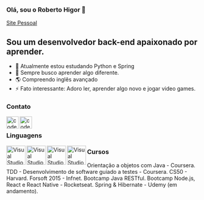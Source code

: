### Olá, sou o Roberto Higor 👋
[Site Pessoal](https://robertohigor.github.io)

## Sou um desenvolvedor back-end apaixonado por aprender.
- 🌱 Atualmente estou estudando Python e Spring
- 🧩 Sempre busco aprender algo diferente.
- 🌎 Compreendo inglês avançado
- ⚡ Fato interessante: Adoro ler, aprender algo novo e jogar video games.

### Contato

[<img align="left" alt="codeSTACKr | LinkedIn" width="32px" src="https://cdn.jsdelivr.net/npm/simple-icons@v3/icons/linkedin.svg" />][linkedin] 
[<img align="left" alt="codeSTACKr | LinkedIn" width="32px" src="https://simpleicons.org/icons/microsoftoutlook.svg" />][outlook] 

</br>

### Linguagens

[<img align="left" alt="Visual Studio Code" width="50px" src="https://devicons.github.io/devicon/devicon.git/icons/java/java-original-wordmark.svg"/>][java]
[<img align="left" alt="Visual Studio Code" width="50px" src="https://devicons.github.io/devicon/devicon.git/icons/python/python-original-wordmark.svg"/>][python]
[<img align="left" alt="Visual Studio Code" width="50px" src="https://devicons.github.io/devicon/devicon.git/icons/cplusplus/cplusplus-plain.svg"/>][c++]
[<img align="left" alt="Visual Studio Code" width="50px" src="https://devicons.github.io/devicon/devicon.git/icons/javascript/javascript-original.svg"/>][javascript]


[linkedin]: https://www.linkedin.com/in/robertohigor/
[outlook]: mailto:roberto.higor@outlook.com

[java]: https://github.com/RobertoHigor?tab=repositories&q=&type=&language=java
[python]: https://github.com/RobertoHigor?tab=repositories&q=&type=&language=python
[c++]: https://github.com/RobertoHigor?tab=repositories&q=&type=&language=c%2B%2B
[javascript]: https://github.com/RobertoHigor?tab=repositories&q=&type=&language=javascript

### Cursos
Orientação a objetos com Java - Coursera.
TDD - Desenvolvimento de software guiado a testes - Coursera.
CS50 - Harvard.
Forsoft 2015 - Infnet.
Bootcamp Java RESTful.
Bootcamp Node.js, React e React Native - Rocketseat.
Spring & Hibernate - Udemy (em andamento).

